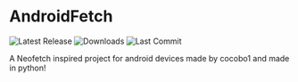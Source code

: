 # AndroidFetch
![Latest Release](https://img.shields.io/github/v/release/FastCocobo/AndroidFetch?include_prereleases) ![Downloads](https://img.shields.io/github/downloads/FastCocobo/AndroidFetch/total) ![Last Commit](https://img.shields.io/github/last-commit/FastCocobo/AndroidFetch)

A Neofetch inspired project for android devices made by cocobo1 and made in python!
